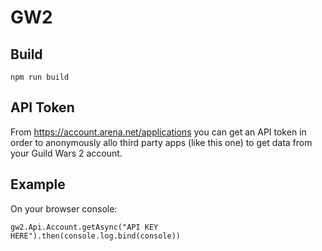 # GW2

## Build

`npm run build`

## API Token

From https://account.arena.net/applications you can get an API token in order to anonymously allo third party apps (like this one) to get data from your Guild Wars 2 account.

## Example

On your browser console:

`gw2.Api.Account.getAsync("API KEY HERE").then(console.log.bind(console))`